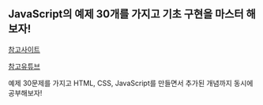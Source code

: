 ## JavaScript의 예제 30개를 가지고 기초 구현을 마스터 해보자!

[참고사이트](https://www.vanillajavascriptprojects.com/)

[참고유튜브](https://www.youtube.com/watch?v=3PHXvlpOkf4&t=421s)


예제 30문제를 가지고 HTML, CSS, JavaScript를 만들면서 추가된 개념까지 동시에 공부해보자!